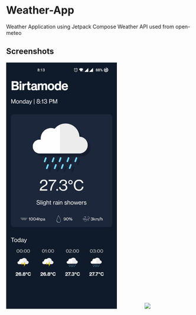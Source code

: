 # Weather-App
Weather Application using Jetpack Compose
Weather API used from open-meteo

## Screenshots
<img src="Images/img_1.jpg" width="300"> &nbsp; &nbsp; &nbsp; &nbsp; &nbsp; &nbsp; &nbsp; &nbsp; &nbsp; <img src="Images/img_2.jp" width="300">
